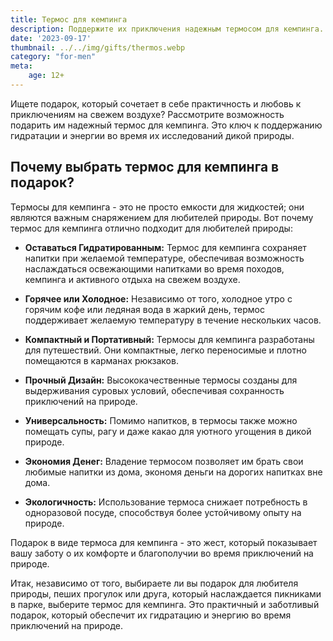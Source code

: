 ```yaml
---
title: Термос для кемпинга
description: Поддержите их приключения надежным термосом для кемпинга.
date: '2023-09-17'
thumbnail: ../../img/gifts/thermos.webp
category: "for-men"
meta:
    age: 12+
---
```

Ищете подарок, который сочетает в себе практичность и любовь к приключениям на свежем воздухе? Рассмотрите возможность подарить им надежный термос для кемпинга. Это ключ к поддержанию гидратации и энергии во время их исследований дикой природы.

## Почему выбрать термос для кемпинга в подарок?

Термосы для кемпинга - это не просто емкости для жидкостей; они являются важным снаряжением для любителей природы. Вот почему термос для кемпинга отлично подходит для любителей природы:

- **Оставаться Гидратированным:** Термос для кемпинга сохраняет напитки при желаемой температуре, обеспечивая возможность наслаждаться освежающими напитками во время походов, кемпинга и активного отдыха на свежем воздухе.

- **Горячее или Холодное:** Независимо от того, холодное утро с горячим кофе или ледяная вода в жаркий день, термос поддерживает желаемую температуру в течение нескольких часов.

- **Компактный и Портативный:** Термосы для кемпинга разработаны для путешествий. Они компактные, легко переносимые и плотно помещаются в карманах рюкзаков.

- **Прочный Дизайн:** Высококачественные термосы созданы для выдерживания суровых условий, обеспечивая сохранность приключений на природе.

- **Универсальность:** Помимо напитков, в термосы также можно помещать супы, рагу и даже какао для уютного угощения в дикой природе.

- **Экономия Денег:** Владение термосом позволяет им брать свои любимые напитки из дома, экономя деньги на дорогих напитках вне дома.

- **Экологичность:** Использование термоса снижает потребность в одноразовой посуде, способствуя более устойчивому опыту на природе.

Подарок в виде термоса для кемпинга - это жест, который показывает вашу заботу о их комфорте и благополучии во время приключений на природе.

Итак, независимо от того, выбираете ли вы подарок для любителя природы, пеших прогулок или друга, который наслаждается пикниками в парке, выберите термос для кемпинга. Это практичный и заботливый подарок, который обеспечит их гидратацию и энергию во время приключений на природе.
